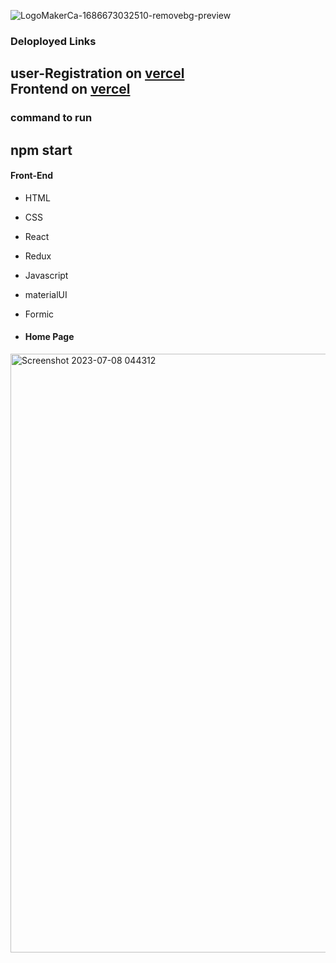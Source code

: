 ![LogoMakerCa-1686673032510-removebg-preview](https://itnowinc.com/wp-content/uploads/2022/11/ITnow-logoArtboard-1-copy.png)

### Deloployed Links
user-Registration on [vercel](https://classy-bienenstitch-ed2a7a.netlify.app/) <br>
Frontend on [vercel](https://flexfit-frontend.vercel.app/)
--

### command to run

npm start
--
#### Front-End
-  HTML 
-  CSS
-  React
-  Redux
-  Javascript
-  materialUI
-  Formic

-  #### Home Page
  
<img width="958" alt="Screenshot 2023-07-08 044312" src="https://github.com/anurag1109/ITnow-Inc/assets/115496150/10ffaac1-2aea-4c5e-b3ed-37de85f95caa">




